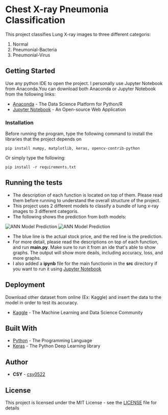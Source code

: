 # Chest X-ray Pneumonia Classification

This project classifies Lung X-ray images to three different categoris: <br/>
1. Normal
2. Pneumonial-Bacteria
3. Pneumonial-Virus

## Getting Started

Use any python IDE to open the project. I personally use Jupyter Notebook from Anaconda.You can download both Anaconda or Jupyter Notebook from the following links:
* [Anaconda](https://www.anaconda.com/distribution/) - The Data Science Platform for Python/R
* [Jupyter Notebook](https://jupyter.org/) - An Open-source Web Application

### Installation

Before running the program, type the following command to install the libraries that the project depends on

```
pip install numpy, matplotlib, keras, opencv-contrib-python
```
Or simply type the following:

```
pip install -r requirements.txt
```

## Running the tests

- The description of each function is located on top of them. Please read them before running to understand the overall structure of the project. <br/>
- This project uses 2 different models to classify a bundle of lung x-ray images to 3 different categoris.<br/>
- The following shows the prediction from both models:

![ANN Model Prediction]("/data/ann_prediction.png")
![ANN Model Prediction]("/data/cnn_prediction.png")

- The blue line is the actual stock price, and the red line is the prediction. <br/>
- For more detail, please read the descriptions on top of each function, and run **main.py**. Make sure to run it from an ide that's able to show graphs. The output will show more deails, including accuracy, loss, and more graphs.<br/>
- I also added a **ipynb** file for the main functionin in the **src** directory if you want to run it using [Jupyter Notebook](https://jupyter.org/)

## Deployment

Download other dataset from online (Ex: Kaggle) and insert the data to the model in order to test its accuracy.
* [Kaggle](https://www.kaggle.com/) - The Machine Learning and Data Science Community

## Built With

* [Python](https://www.python.org/) - The Programming Language
* [Keras](https://keras.io/) - The Python Deep Learning library

## Author

* **CSY** - [csy0522](https://github.com/csy0522)

## License

This project is licensed under the MIT License - see the [LICENSE](LICENSE) file for details
